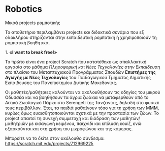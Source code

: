 # Robotics
Μικρά projects ρομποτικής

Το αποθετήριο περιλαμβάνει projects  και διδακτικά σενάρια που εξ ολοκλήρου στηρίζονται στην εκπαιδευτική ρομποτική ή χρησιμοποιούν τη ρομποτική βοηθητικά.

1\. **«I want to break free!»**

Το πρώτο είναι ένα project  Scratch  που κατατέθηκε ως απαλλακτική εργασία στο μάθημα *Πληροφορική και Νέες Τεχνολογίες στην Εκπαίδευση* στο πλαίσιο του Μεταπτυχιακού Προγράμματος Σπουδών **Επιστήμες της Αγωγής με Νέες Τεχνολογίες** του Παιδαγωγικού Τμήματος Δημοτικής Εκπαίδευσης του Πανεπιστημίου Δυτικής Μακεδονίας.

Οι μαθητές/μαθήτριες καλούνται να ακολουθήσουν τις οδηγίες του μικρού Οδυσσέα και να βοηθήσουν τα άγρια ζωάκια να μεταφερθούν από το Αττικό Ζωολογικό Πάρκο στο Serengeti της Τανζανίας, δηλαδή στο φυσικό τους περιβάλλον. Έτσι, τα παιδιά μαθαίνουν τόσο για τη χρήση των ΜΜΜ, κυρίως όμως ευαισθητοποιούνται σχετικά με την προστασία των ζώων. Το project  απαιτεί τη συνεχή συμμετοχή και διάδραση των μαθητών/μαθητριών με εισαγωγή κειμένου, παιχνίδι και επίλυση κουίζ, ενώ εξασκούνται και στη χρήση του μικροφώνου και της κάμερας.

Μπορείτε να το δείτε στον ακόλουθο σύνδεσμο: <https://scratch.mit.edu/projects/712969225>
